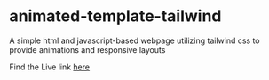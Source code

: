 # animated-template-tailwind
A simple html and javascript-based webpage utilizing tailwind css to provide animations and responsive layouts

Find the Live link [here](https://sourav-patra.github.io/animated-template-tailwind)
